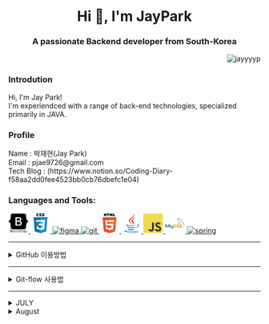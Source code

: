 <h1 align="center">Hi 👋, I'm JayPark</h1>
<h3 align="center">A passionate Backend developer from South-Korea</h3>

<p align="right"> <img src="https://komarev.com/ghpvc/?username=jayyyyp&label=Profile%20views&color=0e75b6&style=flat" alt="jayyyyp" /> </p>




<h3 align="left">Introdution</h3>

<p>
	Hi, I'm Jay Park!<br>
    I'm experiendced with a range of back-end technologies, specialized primarily in JAVA.
</p>
<h3 align="left">Profile</h3>
<p>
Name : 박재현(Jay Park)<br>
Email : pjae9726@gmail.com<br>
Tech Blog : (https://www.notion.so/Coding-Diary-f58aa2dd0fee4523bb0cb76dbefc1e04)
</p>
<p align="left">
</p>

<h3 align="left">Languages and Tools:</h3>
<p align="left"> <a href="https://getbootstrap.com" target="_blank" rel="noreferrer"> <img src="https://raw.githubusercontent.com/devicons/devicon/master/icons/bootstrap/bootstrap-plain-wordmark.svg" alt="bootstrap" width="40" height="40"/> </a> <a href="https://www.w3schools.com/css/" target="_blank" rel="noreferrer"> <img src="https://raw.githubusercontent.com/devicons/devicon/master/icons/css3/css3-original-wordmark.svg" alt="css3" width="40" height="40"/> </a> <a href="https://www.figma.com/" target="_blank" rel="noreferrer"> <img src="https://www.vectorlogo.zone/logos/figma/figma-icon.svg" alt="figma" width="40" height="40"/> </a> <a href="https://git-scm.com/" target="_blank" rel="noreferrer"> <img src="https://www.vectorlogo.zone/logos/git-scm/git-scm-icon.svg" alt="git" width="40" height="40"/> </a> <a href="https://www.w3.org/html/" target="_blank" rel="noreferrer"> <img src="https://raw.githubusercontent.com/devicons/devicon/master/icons/html5/html5-original-wordmark.svg" alt="html5" width="40" height="40"/> </a> <a href="https://www.java.com" target="_blank" rel="noreferrer"> <img src="https://raw.githubusercontent.com/devicons/devicon/master/icons/java/java-original.svg" alt="java" width="40" height="40"/> </a> <a href="https://developer.mozilla.org/en-US/docs/Web/JavaScript" target="_blank" rel="noreferrer"> <img src="https://raw.githubusercontent.com/devicons/devicon/master/icons/javascript/javascript-original.svg" alt="javascript" width="40" height="40"/> </a> <a href="https://www.mysql.com/" target="_blank" rel="noreferrer"> <img src="https://raw.githubusercontent.com/devicons/devicon/master/icons/mysql/mysql-original-wordmark.svg" alt="mysql" width="40" height="40"/> </a> <a href="https://spring.io/" target="_blank" rel="noreferrer"> <img src="https://www.vectorlogo.zone/logos/springio/springio-icon.svg" alt="spring" width="40" height="40"/> </a> </p>

---

<details>
<summary>GitHub 이용방법</summary>
<div markdown="1">


## LF will be replaced by CRLF in 해결 방안
- git config --global core.autocrlf true  입력

## ![rejected] master → master (fetch first)
- git push origin +master
- 위의 경우, 변경 내용만 반영되는 것이 아닌, **강제로 소스 전체가 push** 되어버림.

## git push origin master 입력 시, err:src refspec master does not match any 발생 
- git init
  git add .
  git commit -m “message”
  git remote add origin “github.com/my_ssh_address”
  git push -u origin master
  
- 만약 master 브랜치가 없어서 발생하는 오류일시,
  git checkout -b ‘master’
  git push origin master
  
## 깃 안에서 파일 삭제하기
- - Github에 삭제할 파일을 누른다.
- 오른쪽 상단의 ``` 을 누르고, delete를 누른다.
- 맨 밑으로 가서 commit changes 까지 누르면 반영

## 파일 탐색기 내에서 삭제했을 때에
1. 단 삭제를 미루고 다른 파일을 먼저 커밋 하기  
    git restore —staged (파일이름)
2. 원하는 파일을 스테이지에 올리기
    git add anotherfile.txt
3. 스테이지된 다른 파일을 커밋하기
    git commit -m “커밋 메시지”
4. 이제 삭제할 파일을 다시 스테이지 후, 커밋
    git rm (삭제할 파일명.확장자)
    git commit -m “커밋 메시지”
</div>
</details>

---

<details>
<summary>Git-flow 사용법</summary>
<div markdown="1">
노션 링크 : (https://www.notion.so/Git-Flow-e813b9a4a62943d58b090b0abfc6d91d)
</div>
</details>

---

<details>
<summary>JULY</summary>
<div markdown="1">
	16th - JPA API 복습(https://github.com/Jayyyyp/Spring_blog_real)<br>
	17th - JPA 페이징 처리 복습 및 노션정리(https://www.notion.so/JPA-Java-Persistence-API-15747b96c59c452dbc617cb1c93912d3)<br>
	18th - 스프링 시큐리티 복습 및 노션정리(https://www.notion.so/Spring-Security-4235730cbc7c4ea7844fda64f6c15847)<br>
	19th - 객체지향 책 복습<br>
	20th - 스프링 시큐리티 기초 완료(회원가입, 로그인, 로그아웃)<br>
	21st - JWT 로그인 설정 및 refresh토큰 공부(https://www.notion.so/JWT-refresh-token-e2dbf32c3a5d45cd932450321746872f)<br>
	22nd - 리액트 기초 공부(https://www.notion.so/React-5d3f7850eaec4ca697c49035fd6a8f25)<br>
	23rd - 스프링부트3 스프링 시큐리티 공부1<br>
	24th - 리액트 컴포넌트 공부(https://www.notion.so/1-React-Component-cf6ee1e6bc1b4ba7acdd1a9195510f8f)<br>
	25th - 스프링부트3 스프링 시큐리티 공부2<br>
	26th - 팀 프로젝트 기획 문서 제작 및 정리<br>
	27th - 리액트 이벤트 바인딩 공부1<br>
	28th - 리액트 이벤트 바인딩 공부2<br>
	29th - api 기초 공부 및 검색 api 개념 정리(https://www.notion.so/API-b65c763132bd49ec82e4d44c10850de2)<br>
	30th - naver 검색 api 응용해보기(https://www.notion.so/API-fb6ba0556a2642eba26fb854524269f2)<br>
	31st - naver cloud 기초(https://www.notion.so/Cloud-4637c5490bb74f309f2bb53f9c38afd7)<br>
</div>
</details>

<details>
<summary>August</summary>
<div markdown="1">
	1st - 11번가 open api 활용해보기<br>
	2nd - 멘토링 질문 정리 및 공부<br>
	3rd - Jira 툴 노션 정리 및 애자일 방법론 공부(https://www.notion.so/jayyyyp/Jira-8633442a8834465087e6dd800393a6e4)<br>
	      11번가 jsoup 크롤링 실패(https://github.com/Jayyyyp/KKINI_crawling)<br>
</div>
</details>
